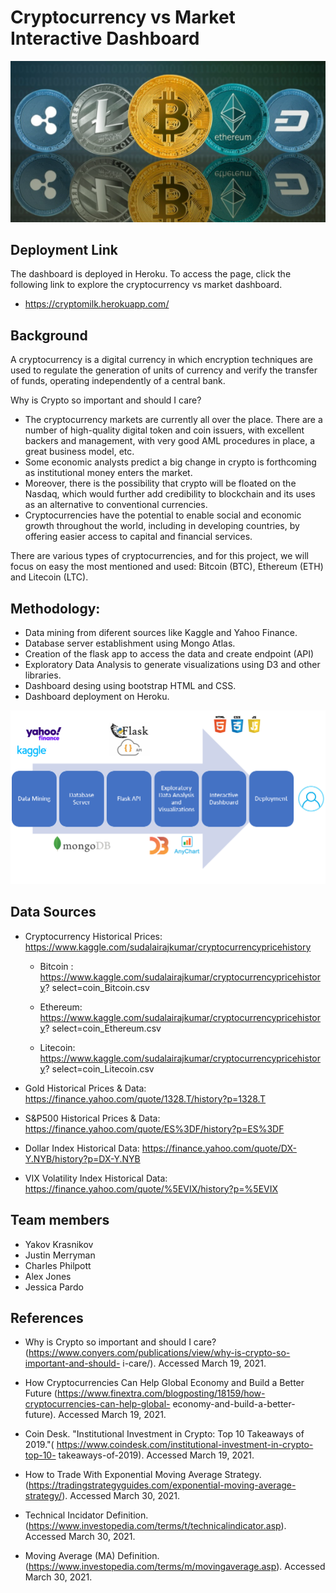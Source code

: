 # Cryptocurrency vs Market Interactive Dashboard

![Cryptocurrency](Images/crypto.png)

## Deployment Link

The dashboard is deployed in Heroku. To access the page, click the following link to explore the cryptocurrency vs market dashboard.

* https://cryptomilk.herokuapp.com/

## Background 

A cryptocurrency is a digital currency in which encryption techniques are used to regulate the generation of units of currency and verify the transfer of funds, operating independently of a central bank.

Why is Crypto so important and should I care?
* The cryptocurrency markets are currently all over the place. There are a number of high-quality digital token and coin issuers, with excellent backers and management, with very good AML procedures in place, a great business model, etc. 
* Some economic analysts predict a big change in crypto is forthcoming as institutional money enters the market.
* Moreover, there is the possibility that crypto will be floated on the Nasdaq, which would further add credibility to blockchain and its uses as an alternative to conventional currencies.
* Cryptocurrencies have the potential to enable social and economic growth throughout the world, including in developing countries, by offering easier access to capital and financial services.

There are various types of cryptocurrencies, and for this project, we will focus on easy the most mentioned and used: Bitcoin (BTC), Ethereum (ETH) and Litecoin (LTC).

## Methodology:

* Data mining from diferent sources like Kaggle and Yahoo Finance.
* Database server establishment using Mongo Atlas.
* Creation of the flask app to access the data and create endpoint (API)
* Exploratory Data Analysis to generate visualizations using D3 and other libraries.
* Dashboard desing using bootstrap HTML and CSS.
* Dashboard deployment on Heroku.

![Methodology](Images/workflow.png)

## Data Sources

- Cryptocurrency Historical Prices: https://www.kaggle.com/sudalairajkumar/cryptocurrencypricehistory

    * Bitcoin : https://www.kaggle.com/sudalairajkumar/cryptocurrencypricehistory?
    select=coin_Bitcoin.csv

    * Ethereum: https://www.kaggle.com/sudalairajkumar/cryptocurrencypricehistory?
    select=coin_Ethereum.csv

    * Litecoin: https://www.kaggle.com/sudalairajkumar/cryptocurrencypricehistory?
    select=coin_Litecoin.csv

- Gold Historical Prices & Data: https://finance.yahoo.com/quote/1328.T/history?p=1328.T

- S&P500 Historical Prices & Data: https://finance.yahoo.com/quote/ES%3DF/history?p=ES%3DF

- Dollar Index Historical Data: https://finance.yahoo.com/quote/DX-Y.NYB/history?p=DX-Y.NYB

- VIX Volatility Index Historical  Data: https://finance.yahoo.com/quote/%5EVIX/history?p=%5EVIX

## Team members

* Yakov Krasnikov
* Justin Merryman
* Charles Philpott
* Alex Jones
* Jessica Pardo



## References
* Why is Crypto so important and should I care? 
(https://www.conyers.com/publications/view/why-is-crypto-so-important-and-should-
i-care/). Accessed March 19, 2021.

* How Cryptocurrencies Can Help Global Economy and Build a Better Future 
(https://www.finextra.com/blogposting/18159/how-cryptocurrencies-can-help-global-
economy-and-build-a-better-future). Accessed March 19, 2021.

* Coin Desk. "Institutional Investment in Crypto: Top 10 Takeaways of 
2019."( https://www.coindesk.com/institutional-investment-in-crypto-top-10-
takeaways-of-2019). Accessed March 19, 2021.

* How to Trade With Exponential Moving Average Strategy. 
(https://tradingstrategyguides.com/exponential-moving-average-strategy/). Accessed March 30, 2021.

* Technical Incidator Definition. (https://www.investopedia.com/terms/t/technicalindicator.asp). Accessed March 30, 2021.

* Moving Average (MA) Definition. (https://www.investopedia.com/terms/m/movingaverage.asp). Accessed March 30, 2021.



